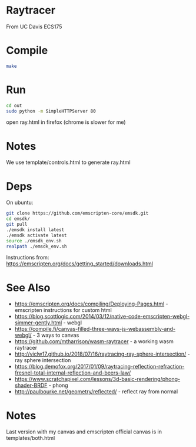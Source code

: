 Raytracer
===
From UC Davis ECS175


Compile
===
```bash
make
```

Run
===
```bash
cd out
sudo python -m SimpleHTTPServer 80
```

open ray.html in firefox (chrome is slower for me)


Notes
===
We use template/controls.html to generate ray.html





Deps
===
On ubuntu:

```bash
git clone https://github.com/emscripten-core/emsdk.git
cd emsdk/
git pull
./emsdk install latest
./emsdk activate latest
source ./emsdk_env.sh
realpath ./emsdk_env.sh 
```

Instructions from: https://emscripten.org/docs/getting_started/downloads.html




See Also
===
* https://emscripten.org/docs/compiling/Deploying-Pages.html - emscripten instructions for custom html
* https://blog.scottlogic.com/2014/03/12/native-code-emscripten-webgl-simmer-gently.html - webgl
* https://compile.fi/canvas-filled-three-ways-js-webassembly-and-webgl/ - 3 ways to canvas
* https://github.com/mtharrison/wasm-raytracer - a working wasm raytracer
* http://viclw17.github.io/2018/07/16/raytracing-ray-sphere-intersection/ - ray sphere intersection
* https://blog.demofox.org/2017/01/09/raytracing-reflection-refraction-fresnel-total-internal-reflection-and-beers-law/
* https://www.scratchapixel.com/lessons/3d-basic-rendering/phong-shader-BRDF - phong
* http://paulbourke.net/geometry/reflected/ - reflect ray from normal


Notes
===
Last version with my canvas and emscripten official canvas is in templates/both.html
